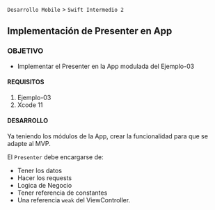  
`Desarrollo Mobile` > `Swift Intermedio 2`

	
## Implementación de Presenter en App

### OBJETIVO 

- Implementar el Presenter en la App modulada del Ejemplo-03

#### REQUISITOS 

1. Ejemplo-03 
2. Xcode 11

#### DESARROLLO

Ya teniendo los módulos de la App, crear la funcionalidad para que se adapte al MVP.

El `Presenter` debe encargarse de:

- Tener los datos
- Hacer los requests
- Logica de Negocio
- Tener referencia de constantes
- Una referencia `weak` del ViewController.
